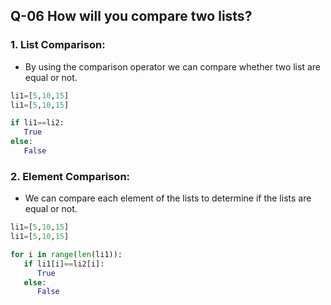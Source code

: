 ## Q-06 How will you compare two lists?

### 1. List Comparison:

- By using the comparison operator we can compare whether two list are equal or not.

```python
li1=[5,10,15]
li1=[5,10,15]

if li1==li2:
   True
else:
   False
```

### 2. Element Comparison:

- We can compare each element of the lists to determine if the lists are equal or not.

```python
li1=[5,10,15]
li1=[5,10,15]

for i in range(len(li1)):
   if li1[i]==li2[i]:
      True
   else:
      False
```